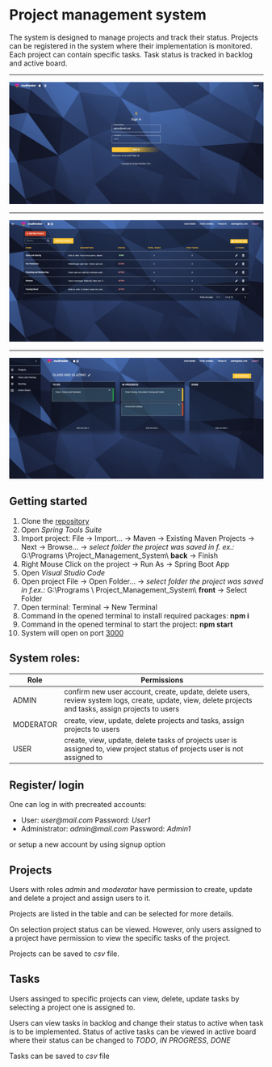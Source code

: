 # Project management system
The system is designed to manage projects and track their status. Projects can be registered in the system where their implementation is monitored. Each project can contain specific tasks. Task status is tracked in backlog and active board.

___

![SignIn](front/public/Screenshots/Sign-in-page-filled-wide.png)

___

![Projects](front/public/Screenshots/Project-page-extra-wide.png)

___

![Active-board](front/public/Screenshots/Active-board-extra-wide-drawer.png)

## Getting started
1. Clone the [repository](https://github.com/Lukasevic-Robert/Project_Management_System_FullStack)
2. Open _Spring Tools Suite_ 
3. Import project: File -> Import... -> Maven -> Existing Maven Projects -> Next -> Browse... ->
_select folder the project was saved in f. ex.:_ G:\Programs \Project_Management_System\ **back** -> Finish
3. Right Mouse Click on the project -> Run As -> Spring Boot App
4. Open _Visual Studio Code_
5. Open project File -> Open Folder... -> _select folder the project was saved in f.ex.:_ G:\Programs \ Project_Management_System\ **front** -> Select Folder
3. Open terminal: Terminal -> New Terminal
4. Command in the opened terminal to install required packages:  **npm i**  
5. Command in the opened terminal to start the project: **npm start**
6. System will open on port [3000](http://localhost:3000/)

## System roles:

| Role  | Permissions |
| ------------- | ------------- |
| ADMIN  | confirm new user account, create, update, delete users, review system logs, create, update, view, delete projects and tasks, assign projects to users  |
| MODERATOR  | create, view, update, delete projects and tasks, assign projects to users  |
| USER  | create, view, update, delete tasks of projects user is assigned to, view project status of projects user is not assigned to  |


## Register/ login
One can log in with precreated accounts:
* User: _user@mail.com_ Password: _User1_
* Administrator: _admin@mail.com_ Password: _Admin1_

or setup a new account by using signup option

## Projects
Users with roles _admin_ and _moderator_ have permission to create, update and delete a project and assign users to it.

Projects are listed in the table and can be selected for more details. 

On selection project status can be viewed. However, only users assigned to a project have permission to view the specific tasks of the project.

Projects can be saved to _csv_ file.

## Tasks
Users assinged to specific projects can view, delete, update tasks by selecting a project one is assigned to.

Users can view tasks in backlog and change their status to active when task is to be implemented. Status of active tasks can be viewed in active board where their status can be changed to _TODO_, _IN PROGRESS_, _DONE_ 

Tasks can be saved to _csv_ file




